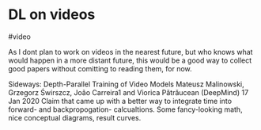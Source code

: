 # DL on videos
#video

As I dont plan to work on videos in the nearest future, but who knows what would happen in a more distant future, this would be a good way to collect good papers without comitting to reading them, for now.

Sideways: Depth-Parallel Training of Video Models
Mateusz Malinowski, Grzegorz Świrszcz, João Carreira1 and Viorica Pătrăucean (DeepMind)
17 Jan 2020
Claim that came up with a better way to integrate time into forward- and backpropogation- calcualtions. Some fancy-looking math, nice conceptual diagrams, result curves.
